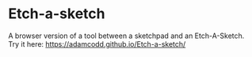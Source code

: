 # Etch-a-sketch
A browser version of a tool between a sketchpad and an Etch-A-Sketch.\
Try it here: https://adamcodd.github.io/Etch-a-sketch/
